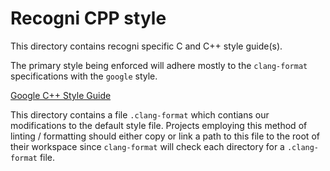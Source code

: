 # Recogni CPP style

This directory contains recogni specific C and C++ style guide(s).

The primary style being enforced will adhere mostly to the `clang-format` specifications with the `google` style.

[Google C++ Style Guide](https://google.github.io/styleguide/cppguide.html)

This directory contains a file `.clang-format` which contians our modifications to the default style file.  Projects employing this method of linting / formatting should either copy or link a path to this file to the root of their workspace since `clang-format` will check each directory for a `.clang-format` file. 

